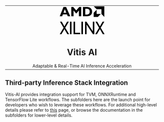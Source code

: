 ﻿<table class="sphinxhide">
 <tr>
   <td align="center"><img src="https://raw.githubusercontent.com/Xilinx/Image-Collateral/main/xilinx-logo.png" width="30%"/><h1>Vitis AI</h1><h0>Adaptable & Real-Time AI Inference Acceleration</h0>
   </td>
 </tr>
</table>


## Third-party Inference Stack Integration

Vitis-AI provides integration support for TVM, ONNXRuntime and TensorFlow Lite workflows. The subfolders here are the launch point for developers who wish to leverage these workflows.  For additional high-level details please refer to [this](https://xilinx.github.io/Vitis-AI/3.0/html/docs/workflow-third-party.html/) page, or browse the documentation in the subfolders for lower-level details.

